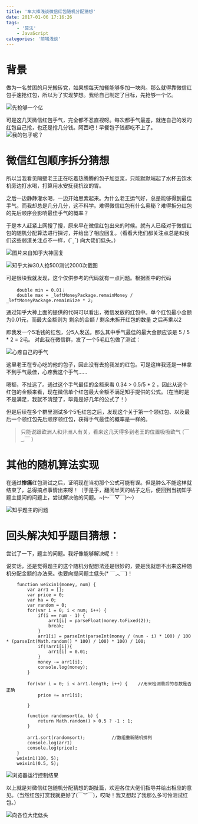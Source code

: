 ```yaml
---
title: '车大棒浅谈微信红包随机分配猜想'
date: 2017-01-06 17:16:26
tags:
	- '算法'
	- JavaScript
categories: '前端浅谈'
---
```

# 背景

 做为一名贫困的月光搬砖党，如果想每天加餐能够多加一块肉。那么就得靠微信红包手速抢红包，所以为了实现梦想。我给自己制定了目标，先抢够一个亿。

![先抢够一个亿](/images/170106_0.webp)
<!--more-->

可是这几天微信红包手气，完全都不忍直视呀。每次都手气最差，就连自己的发的红包自己抢，也还是抢几分钱。阿西吧！早餐包子钱都吃不上了。
![我的包子呢？](/images/170106_1.webp)


# 微信红包顺序拆分猜想
所以当我看见隔壁老王正在吃着热腾腾的包子加豆浆，只能默默端起了水杯去饮水机旁边打水喝，打算用水安抚我抗议的胃。

之后一边静静灌水喝，一边开始思索起来。为什么老王运气好，总是能够得到最佳手气。而我却总是几分几分，这不科学。难得微信红包有什么奥秘？难得拆分红包的先后顺序会影响最佳手气的概率？

于是本人赶紧上网搜了搜，原来早在微信红包出来的时候。就有人已经对于微信红包的随机分配算法进行探讨，并给出了相应回复。（看看大佬们都关注点总是和我们这些弱渣关注点不一样，(ˇˍˇ) 向大佬们低头。）



![图片来自知乎大神回复](/images/170106_2.png)

![知乎大神30人抢500测试2000次截图](/images/170106_3.png)

可是很块我就发现，这个仅供参考的代码就有一点问题。根据图中的代码
```     
    double min = 0.01；
    double max = _leftMoneyPackage.remainMoney / _leftMoneyPackage.remainSize * 2;
```

通过知乎大神上面的提供的代码可以看出，微信发放的红包中。单个红包最小金额为0.01元，而最大金额则为  剩余的金额 / 剩余未拆开红包的数量  之后再乘以2

即我发一个5毛钱的红包，分5人发送。那么其中手气最佳的最大金额应该是 5 / 5 * 2  =  2毛。
对此我在微信群，发了一个5毛红包做了测试：

![心疼自己的手气](/images/170106_4.webp)

这里老王在专心吃的他的包子，因此没有去抢我发的红包。可是这样我还是一样拿不到手气最佳，心疼我这个手气......

嗯额，不扯远了。通过这个手气最佳的金额来看 0.34 > 0.5/5 * 2  ，因此从这个红包的金额来看，现在微信单个红包最大金额不满足知乎提供的公式。（在当时是不是满足，我就不清楚了，毕竟是好几年的公式了！）

但是后续在多个群里测试多个5毛红包之后，发现这个关于第一个领红包、以及最后一个领红包先后顺序领红包，获得手气最佳的概率是一样的。

>只能说跟欧洲人和非洲人有关，看来这几天得多到老王的位置吸吸欧气 (￣_,￣ )

# 其他的随机算法实现

  在通过**惨痛**红包测试之后，证明现在当初那个公式可能有误。但是肿么不能这样就结束了，总得搞点事情出来呀！（于是乎，翻阅半天的帖子之后，便回到当初知乎题主提问的问题上，尝试解决他的问题。~(～￣▽￣)～）

![知乎题主的问题](/images/170106_5.png)


# 回头解决知乎题目猜想：
尝试了一下，题主的问题。我好像能够解决呢！！

说实话，还是觉得题主的这个随机分配想法还是很妙的，要是我就想不出来这种随机分配金额的办法来。也要向提问题主低头(* ￣︿￣)！

```
	function weixin1(money, num) {
		var arr1 = [];
		var price = 0;
		var ha = 0;
		var random = 0;
		for(var i = 0; i < num; i++) {
			if(i == num - 1) {
				arr1[i] = parseFloat(money.toFixed(2));
				break;
			}
			arr1[i] = parseInt(parseInt(money / (num - i) * 100) / 100 * (parseInt(Math.random() * 100) / 100) * 100) / 100;
			if(!arr1[i]){
				arr1[i] = 0.01;
			}
			money -= arr1[i];
			console.log(money);
		}

		for(var i = 0; i < arr1.length; i++) {    //用来检测最后的总数是否正确
			price += arr1[i];

		}

		function randomsort(a, b) {
			return Math.random() > 0.5 ? -1 : 1;
		}

		arr1.sort(randomsort);          //数组重新随机排列
		console.log(arr1)
		console.log(price);
	}
	weixin1(100, 5);
	weixin1(0.5, 5);
```

![浏览器运行控制结果](/images/170106_6.webp)

以上就是对微信红包随机分配猜想的胡扯篇，欢迎各位大佬们指导并给出相应的意见。（当然红包打赏我就更好了(￣︶￣)，哎呦！我又想起了我那么多可怜测试红包。）


![向各位大佬低头](/images/170106_7.webp)